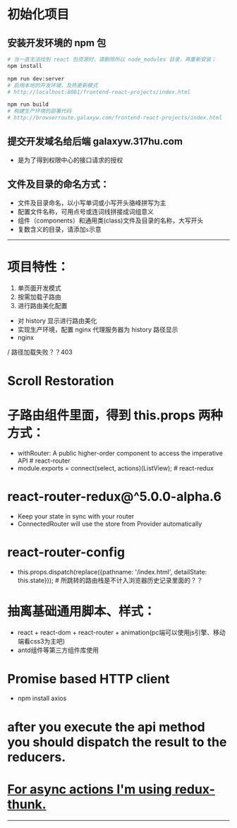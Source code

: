 # 初始化项目

## 安装开发环境的 npm 包
```bash
# 当一直无法找到 react 包资源时，请删除所以 node_modules 目录，再重新安装；
npm install

npm run dev:server
# 启用本地的开发环境，及热更新模式
# http://localhost:8081/frontend-react-projects/index.html

npm run build
# 构建生产环境的部署代码
# http://browserroute.galaxyw.com/frontend-react-projects/index.html

```

## 提交开发域名给后端 galaxyw.317hu.com
- 是为了得到权限中心的接口请求的授权

## 文件及目录的命名方式：
- 文件及目录命名，以小写单词或小写开头骆峰拼写为主
- 配置文件名称，可用点号或连词线拼接成词组意义
- 组件（components）和通用类(class)文件及目录的名称，大写开头
- 复数含义的目录，请添加`s`示意

***

# 项目特性：

1. 单页面开发模式
2. 按需加载子路由
3. 进行路由美化配置
  - 对 history 显示进行路由美化
  - 实现生产环境，配置 nginx 代理服务器为 history 路径显示
  - nginx


/ 路径加载失败？？403

# Scroll Restoration

# 子路由组件里面，得到 this.props 两种方式：
- withRouter: A public higher-order component to access the imperative API # react-router
- module.exports = connect(select, actions)(ListView); # react-redux

# react-router-redux@^5.0.0-alpha.6
- Keep your state in sync with your router 
- ConnectedRouter will use the store from Provider automatically

# react-router-config
- this.props.dispatch(replace({pathname: '/index.html', detailState: this.state})); # 所跳转的路由栈是不计入浏览器历史记录里面的？？

# 抽离基础通用脚本、样式：
  - react + react-dom + react-router + animation(pc端可以使用js引擎、移动端看css3为主吧) 
  - antd组件等第三方组件库使用
  
# Promise based HTTP client
- npm install axios

# after you execute the api method you should dispatch the result to the reducers.

# [For async actions I'm using redux-thunk.](https://stackoverflow.com/questions/42872846/react-router-redux-setstate-warning-after-redirect/42915448#42915448)

***
